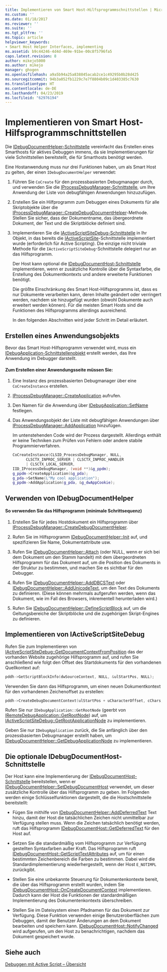 ```yaml
---
title: Implementieren von Smart Host-Hilfsprogrammschnittstellen | Microsoft-Dokumentation
ms.custom: ''
ms.date: 01/18/2017
ms.reviewer: ''
ms.suite: ''
ms.tgt_pltfrm: ''
ms.topic: article
helpviewer_keywords:
- Smart Host Helper Interfaces, implementing
ms.assetid: b9c44246-4d4d-469e-91be-00c8f5796fa5
caps.latest.revision: 8
author: mikejo5000
ms.author: mikejo
manager: ghogen
ms.openlocfilehash: a9a5b94a25a838845acab2ce1c49295b0b28d425
ms.sourcegitcommit: 94b3a052fb1229c7e7f8804b09c1d403385c7630
ms.translationtype: HT
ms.contentlocale: de-DE
ms.lasthandoff: 04/23/2019
ms.locfileid: "62976194"
---
```

# <a name="implementing-smart-host-helper-interfaces"></a>Implementieren von Smart Host-Hilfsprogrammschnittstellen
Die [IDebugDocumentHelper-Schnittstelle](../winscript/reference/idebugdocumenthelper-interface.md) vereinfacht das Erstellen eines Smarthosts für aktives Debuggen immens, da sie Implementierungen für viele Schnittstellen bereitstellt, die für Smarthosts benötigt werden.  
  
 Eine Hostanwendung muss nur drei Funktionen haben, um als Smart Host zu gelten, der einen `IDebugDocumentHelper` verwendet:  
  
1. Führen Sie `CoCreate` für den prozessbasierten Debugmanager durch, und verwenden Sie die [IProcessDebugManager-Schnittstelle](../winscript/reference/iprocessdebugmanager-interface.md), um Ihre Anwendung der Liste von debugfähigen Anwendungen hinzuzufügen.  
  
2. Erstellen Sie ein Hilfprogramm zum Debuggen eines Dokuments für alle Skriptobjekte über die [IProcessDebugManager::CreateDebugDocumentHelper](../winscript/reference/iprocessdebugmanager-createdebugdocumenthelper.md)-Methode. Stellen Sie sicher, dass der Dokumentname, das übergeordnete Dokument, der Text und die Skriptblöcke definiert sind.  
  
3. Implementieren Sie die [IActiveScriptSiteDebug-Schnittstelle](../winscript/reference/iactivescriptsitedebug-interface.md) in Ihr Objekt, in das bereits die [IActiveScriptSite](../winscript/reference/iactivescriptsite.md)-Schnittstelle implementiert wurde (erforderlich für Active Scripting). Die einzige nicht triviale Methode für die `IActiveScriptSiteDebug`-Schnittstelle delegiert nur an das Hilfsprogramm.  
  
   Der Host kann optional die [IDebugDocumentHost-Schnittstelle](../winscript/reference/idebugdocumenthost-interface.md) implementieren, wenn er zusätzliche Kontrolle über die Syntaxfarbe, die Erstellung des Dokumentkontexts und andere erweiterte Funktionen benötigt.  
  
   Die größte Einschränkung des Smart Host-Hilfsprogramms ist, dass es nur Dokumente verarbeiten kann, deren Inhalte geändert oder verringert werden, nachdem sie hinzugefügt wurden (obwohl Dokumente auch erweitert werden können). Für die meisten Smart Hosts sind die Funktionen des Hilfsprogramms allerdings ausreichend.  
  
   In den folgenden Abschnitten wird jeder Schritt im Detail erläutert.  
  
## <a name="create-an-application-object"></a>Erstellen eines Anwendungsobjekts  
 Bevor das Smart Host-Hilfsprogramm verwendet wird, muss ein [IDebugApplication-Schnittstellenobjekt](../winscript/reference/idebugapplication-interface.md) erstellt werden, das Ihre Anwendung im Debugger darstellt.  
  
#### <a name="to-create-an-application-object"></a>Zum Erstellen einer Anwendungsseite müssen Sie:  
  
1. Eine Instanz des prozessbasierten Debugmanager über eine `CoCreateInstance` erstellen.  
  
2. [IProcessDebugManager::CreateApplication](../winscript/reference/iprocessdebugmanager-createapplication.md) aufrufen.  
  
3. Den Namen für die Anwendung über [IDebugApplication::SetName](../winscript/reference/idebugapplication-setname.md) festlegen.  
  
4. Das Anwendungsobjekt der Liste mit debugfähigen Anwendungen über [IProcessDebugManager::AddApplication](../winscript/reference/iprocessdebugmanager-addapplication.md) hinzufügen.  
  
     Im untenstehenden Code wird der Prozess dargestellt. Allerdings enthält er keine Techniken zum Prüfen von Fehlern oder andere stabile Programmierverfahren.  
  
    ```cpp
    CoCreateInstance(CLSID_ProcessDebugManager, NULL,  
          CLSCTX_INPROC_SERVER | CLSCTX_INPROC_HANDLER  
          | CLSCTX_LOCAL_SERVER,  
    IID_IProcessDebugManager, (void **)&g_ppdm);  
    g_ppdm->CreateApplication(&g_pda);  
    g_pda->SetName(L"My cool application");  
    g_ppdm->AddApplication(g_pda, &g_dwAppCookie);  
    ```  
  
## <a name="using-idebugdocumenthelper"></a>Verwenden von IDebugDocumentHelper  
  
#### <a name="to-use-the-helper-minimal-sequence-of-steps"></a>So verwenden Sie das Hilfsprogramm (minimale Schrittsequenz)  
  
1. Erstellen Sie für jedes Hostdokument ein Hilfsprogramm über [IProcessDebugManager::CreateDebugDocumentHelper](../winscript/reference/iprocessdebugmanager-createdebugdocumenthelper.md).  
  
2. Rufen Sie im Hilfsprogramm [IDebugDocumentHelper::Init](../winscript/reference/idebugdocumenthelper-init.md) auf, und spezifizieren Sie Name, Dokumentattribute usw.  
  
3. Rufen Sie [IDebugDocumentHelper::Attach](../winscript/reference/idebugdocumenthelper-attach.md) (oder NULL, wenn er sich bei dem Dokument um den Stamm handelt) mit dem übergeordneten Hilfsprogramm für das Dokument auf, um die Position des Dokuments in der Struktur zu bestimmen, und machen Sie es sichtbar für den Debugger.  
  
4. Rufen Sie [IDebugDocumentHelper::AddDBCSText](../winscript/reference/idebugdocumenthelper-adddbcstext.md) oder [IDebugDocumentHelper::AddUnicodeText](../winscript/reference/idebugdocumenthelper-addunicodetext.md), um den Text des Dokuments zu definieren. (Diese können mehrmals aufgerufen werden, wenn das Dokument, wie im Fall des Browsers, inkrementell herunterladen wird.)  
  
5. Rufen Sie [IDebugDocumentHelper::DefineScriptBlock](../winscript/reference/idebugdocumenthelper-definescriptblock.md) auf, um die Geltungsbereiche der Skriptblöcke und die zugehörigen Skript-Engines zu definieren.  
  
## <a name="implementing-iactivescriptsitedebug"></a>Implementieren von IActiveScriptSiteDebug  
 Rufen Sie zum Implementieren von [IActiveScriptSiteDebug::GetDocumentContextFromPosition](../winscript/reference/iactivescriptsitedebug-getdocumentcontextfromposition.md) das der vorhanden Website zugehörige Hilfsprogramm auf, und rufen Sie anschließend wie folgt den Offset des Startdokuments für den vorhandenen Quellkontext auf:  
  
```cpp
pddh->GetScriptBlockInfo(dwSourceContext, NULL, &ulStartPos, NULL);  
```  
  
 Verwenden Sie dann das Hilfsprogramm, um einen neuen Dokumentkontext für den vorhandenen Zeichenoffset zu erstellen:  
  
```cpp
pddh->CreateDebugDocumentContext(ulStartPos + uCharacterOffset, cChars, &pddcNew);  
```  
  
 Rufen Sie nur `IDebugApplication::GetRootNode` (geerbt von [IRemoteDebugApplication::GetRootNode](../winscript/reference/iremotedebugapplication-getrootnode.md)) auf, um [IActiveScriptSiteDebug::GetRootApplicationNode](../winscript/reference/iactivescriptsitedebug-getrootapplicationnode.md) zu implementieren.  
  
 Geben Sie nur `IDebugApplication` zurück, die Sie anfänglich über den prozessbasierten Debugmanager erstellt haben, um [IDebugDocumentHelper::GetDebugApplicationNode](../winscript/reference/idebugdocumenthelper-getdebugapplicationnode.md) zu implementieren.  
  
## <a name="the-optional-idebugdocumenthost-interface"></a>Die optionale IDebugDocumentHost-Schnittstelle  
 Der Host kann eine Implementierung der [IDebugDocumentHost-Schnittstelle](../winscript/reference/idebugdocumenthost-interface.md) bereitstellen, wenn er [IDebugDocumentHelper::SetDebugDocumentHost](../winscript/reference/idebugdocumenthelper-setdebugdocumenthost.md) verwendet, um dieser zusätzliche Kontrolle über das Hilfsprogramm zu geben. Im Folgenden werden einige Schlüsselfunktionen dargestellt, die die Hostschnittstelle bereitstellt:  
  
- Fügen Sie mithilfe von [IDebugDocumentHelper::AddDeferredText](../winscript/reference/idebugdocumenthelper-adddeferredtext.md) Text hinzu, damit der Host die tatsächlichen Zeichen nicht unmittelbar zur Verfügung stellen muss. Wenn die Zeichen tatsächlich benötigt werden, ruft das Hilfsprogramm [IDebugDocumentHost::GetDeferredText](../winscript/reference/idebugdocumenthost-getdeferredtext.md) für den Host auf.  
  
- Setzen Sie die standardmäßig vom Hilfsprogramm zur Verfügung gestellten Syntaxfarben außer Kraft. Das Hilfsprogramm ruft [IDebugDocumentHost::GetScriptTextAttributes](../winscript/reference/idebugdocumenthost-getscripttextattributes.md) auf, um für einen bestimmten Zeichenbereich die Farben zu bestimmen. Dabei wird die Standardimplementierung wiederhergestellt, wenn der Host `E_NOTIMPL` zurückgibt.  
  
- Stellen Sie eine unbekannte Steuerung für Dokumentenkontexte bereit, die über das Hilfsprogramm erstellt wurden, indem Sie [IDebugDocumentHost::OnCreateDocumentContext](../winscript/reference/idebugdocumenthost-oncreatedocumentcontext.md) implementieren. Dadurch kann der Host die Funktionen der standardmäßigen Implementierung des Dokumentenkontexts überschreiben.  
  
- Stellen Sie im Dateisystem einen Pfadnamen für das Dokument zur Verfügung. Diese Funktion verwenden einige Benutzeroberflächen zum Debuggen, damit der Benutzer Änderungen an dem Dokument bearbeiten und speichern kann. [IDebugDocumentHost::NotifyChanged](../winscript/reference/idebugdocumenthost-notifychanged.md) wird aufgerufen, um den Host zu benachrichtigen, nachdem das Dokument gespeichert wurde.  
  
## <a name="see-also"></a>Siehe auch  
 [Debuggen mit Active Script – Übersicht](../winscript/active-script-debugging-overview.md)